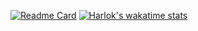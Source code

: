 
[![Readme Card](https://github-readme-stats.vercel.app/api/pin/?username=KayCHENvip&repo=github-readme-stats)](https://github.com/anuraghazra/github-readme-stats)
[![Harlok's wakatime stats](https://github-readme-stats.vercel.app/api/wakatime?username=KayCHENvip)](https://github.com/anuraghazra/github-readme-stats)
